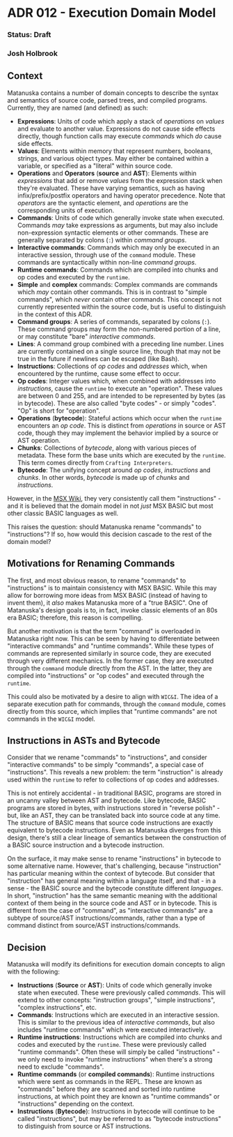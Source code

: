 # ADR 012 - Execution Domain Model
### Status: Draft
### Josh Holbrook

## Context

Matanuska contains a number of domain concepts to describe the syntax and
semantics of source code, parsed trees, and compiled programs. Currently, they
are named (and defined) as such:

- **Expressions**: Units of code which apply a stack of *operations* on
  *values* and evaluate to another value. Expressions do not cause side effects
  directly, though function calls may execute *commands* which *do* cause
  side effects.
- **Values**: Elements within memory that represent numbers, booleans, strings,
  and various object types. May either be contained within a variable, or
  specified as a "literal" within source code.
- **Operations** and **Operators** (**source** and **AST**): Elements within
  *expressions* that add or remove *values* from the expression stack when
  they're evaluated. These have varying semantics, such as having
  infix/prefix/postfix operators and having operator precedence. Note that
  *operators* are the syntactic element, and *operations* are the corresponding
  units of execution.
- **Commands**: Units of code which generally invoke state when executed.
  Commands *may* take expressions as arguments, but may also include
  non-expression syntactic elements or other commands. These
  are generally separated by colons (`:`) within *command groups*.
- **Interactive commands**: Commands which may only be executed in an
  interactive session, through use of the `command` module. These commands
  are syntactically within non-line *command groups*.
- **Runtime commands**: Commands which are compiled into chunks and op codes
  and executed by the `runtime`.
- **Simple** and **complex** commands: Complex commands are commands
  which *may* contain other commands. This is in contrast to "simple commands",
  which *never* contain other commands. This concept is not currently
  represented within the source code, but is useful to distinguish in the
  context of this ADR.
- **Command groups**: A series of commands, separated by colons (`:`). These
  command groups may form the non-numbered portion of a line, or may constitute
  "bare" *interactive commands*.
- **Lines**: A command group combined with a preceding line number. Lines are
  currently contained on a single source line, though that may not be true in
  the future if newlines can be escaped (like Bash).
- **Instructions**: Collections of *op codes* and *addresses* which, when
  encountered by the runtime, cause some effect to occur.
- **Op codes**: Integer values which, when combined with addresses into
  *instructions*, cause the `runtime` to execute an "operation". These values
  are between 0 and 255, and are intended to be represented by bytes (as in
  bytecode). These are also called "byte codes" - or simply "codes". "Op" is short for "operation".
- **Operations** (**bytecode**): Stateful actions which occur when the
  `runtime` encounters an *op code*. This is distinct from *operations* in
  source or AST code, though they may implement the behavior implied by a
  source or AST operation.
- **Chunks**: Collections of *bytecode*, along with various pieces of
  metadata. These form the base units which are executed by the `runtime`.
  This term comes directly from `Crafting Interpreters`.
- **Bytecode**: The unifying concept around *op codes*, *instructions* and
  *chunks*. In other words, *bytecode* is made up of *chunks* and
  *instructions*.

However, in the [MSX Wiki](https://www.msx.org/wiki/Category:MSX-BASIC_Instructions),
they very consistently call them "instructions" - and it is believed that the
domain model in not *just* MSX BASIC but most other classic BASIC languages
as well.

This raises the question: should Matanuska rename "commands" to "instructions"?
If so, how would this decision cascade to the rest of the domain model?

## Motivations for Renaming Commands

The first, and most obvious reason, to rename "commands" to "instructions" is
to maintain consistency with MSX BASIC. While this may allow for borrowing
more ideas from MSX BASIC (instead of having to invent them), it *also* makes
Matanuska more of a "true BASIC". One of Matanuska's design goals is to, in
fact, invoke classic elements of an 80s era BASIC; therefore, this reason is
compelling.

But another motivation is that the term "command" is overloaded in Matanuska
right now. This can be seen by having to differentiate between "interactive
commands" and "runtime commands". While these types of commands are represented
similarly in source code, they are executed through very different mechanics.
In the former case, they are executed through the `command` module directly
from the AST. In the latter, they are compiled into "instructions" or "op
codes" and executed through the `runtime`.

This could also be motivated by a desire to align with `WIC&I`. The idea of a
separate execution path for commands, through the `command` module, comes
directly from this source, which implies that "runtime commands" are not
commands in the `WIC&I` model. 

## Instructions in ASTs and Bytecode

Consider that we rename "commands" to "instructions", and consider "interactive
commands" to be simply "commands", a special case of "instructions". This
reveals a new problem: the term "instruction" is already used within the
`runtime` to refer to collections of op codes and addresses.

This is not entirely accidental - in traditional BASIC, programs are stored in
an uncanny valley between AST and bytecode. Like bytecode, BASIC programs are
stored in bytes, with instructions stored in "reverse polish" - but, like an
AST, they can be translated back into source code at any time. The structure of
BASIC means that source code instructions are exactly equivalent to bytecode
instructions. Even as Matanuska diverges from this design, there's still a
clear lineage of semantics between the construction of a BASIC source
instruction and a bytecode instruction.

On the surface, it may make sense to rename "instructions" in bytecode to
some alternative name. However, that's challenging, because "instruction" has
particular meaning within the context of bytecode. But consider that
"instruction" has general meaning within a language itself, and that - in a
sense - the BASIC source and the bytecode constitute different *languages*.
In short, "instruction" has the same semantic meaning with the additional
context of them being in the source code and AST or in bytecode. This is
different from the case of "command", as "interactive commands" are a subtype
of source/AST instructions/commands, rather than a type of command distinct from
source/AST instructions/commands.

## Decision

Matanuska will modify its definitions for execution domain concepts to align
with the following:

- **Instructions** (**Source** or **AST**): Units of code which generally
  invoke state when executed. These were previously called *commands*. This
  will extend to other concepts: "instruction groups", "simple instructions",
  "complex instructions", etc.
- **Commands**: Instructions which are executed in an interactive session.
  This is similar to the previous idea of *interactive commands*, but also
  includes "runtime commands" which were executed interactively.
- **Runtime instructions**: Instructions which are compiled into chunks and
  codes and executed by the `runtime`. These were previously called "runtime
  commands". Often these will simply be called "instructions" - we only need
  to invoke "runtime instructions" when there's a strong need to exclude
  "commands".
- **Runtime commands** (or **compiled commands**): Runtime instructions which
  were sent as commands in the REPL. These are known as "commands" before
  they are scanned and sorted into runtime instructions, at which point they
  are known as "runtime commands" or "instructions" depending on the context.
- **Instructions** (**Bytecode**): Instructions in bytecode will continue to
  be called "instructions", but may be referred to as "bytecode instructions"
  to distinguish from source or AST instructions.

